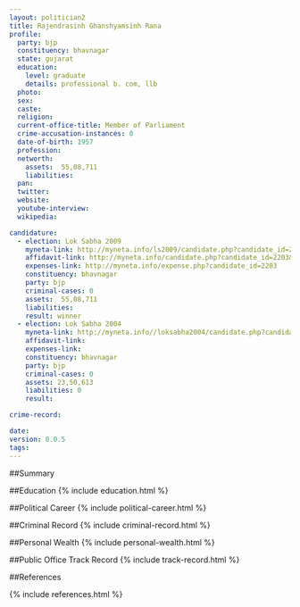 ```yaml
---
layout: politician2
title: Rajendrasinh Ghanshyamsinh Rana
profile: 
  party: bjp
  constituency: bhavnagar
  state: gujarat
  education: 
    level: graduate
    details: professional b. com, llb
  photo: 
  sex: 
  caste: 
  religion: 
  current-office-title: Member of Parliament
  crime-accusation-instances: 0
  date-of-birth: 1957
  profession: 
  networth: 
    assets:  55,08,711
    liabilities: 
  pan: 
  twitter: 
  website: 
  youtube-interview: 
  wikipedia: 

candidature: 
  - election: Lok Sabha 2009
    myneta-link: http://myneta.info/ls2009/candidate.php?candidate_id=2203
    affidavit-link: http://myneta.info/candidate.php?candidate_id=2203&scan=original
    expenses-link: http://myneta.info/expense.php?candidate_id=2203
    constituency: bhavnagar 
    party: bjp
    criminal-cases: 0
    assets:  55,08,711
    liabilities: 
    result: winner 
  - election: Lok Sabha 2004
    myneta-link: http://myneta.info//loksabha2004/candidate.php?candidate_id=1066
    affidavit-link: 
    expenses-link: 
    constituency: bhavnagar 
    party: bjp
    criminal-cases: 0
    assets: 23,50,613
    liabilities: 0
    result:  

crime-record: 

date: 
version: 0.0.5
tags: 
---
```

##Summary


##Education
{% include education.html %}


##Political Career
{% include political-career.html %}


##Criminal Record
{% include criminal-record.html %}


##Personal Wealth
{% include personal-wealth.html %}


##Public Office Track Record
{% include track-record.html %}


##References


{% include references.html %}